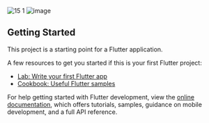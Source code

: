 ![15 1](https://github.com/opi1001/Day_15/assets/134625691/ac850740-c348-47a7-8a53-2bd5afbf7aa8) ![image](https://github.com/opi1001/Day_15/assets/134625691/7c12208e-bdf4-4554-a33d-cbc993df31bf)






## Getting Started

This project is a starting point for a Flutter application.

A few resources to get you started if this is your first Flutter project:

- [Lab: Write your first Flutter app](https://docs.flutter.dev/get-started/codelab)
- [Cookbook: Useful Flutter samples](https://docs.flutter.dev/cookbook)

For help getting started with Flutter development, view the
[online documentation](https://docs.flutter.dev/), which offers tutorials,
samples, guidance on mobile development, and a full API reference.
